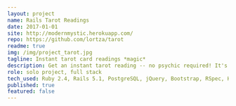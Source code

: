 ```yaml
---
layout: project
name: Rails Tarot Readings
date: 2017-01-01
site: http://modernmystic.herokuapp.com/
repo: https://github.com/lortza/tarot
readme: true
img: /img/project_tarot.jpg
tagline: Instant tarot card readings *magic*
description: Get an instant tarot reading -- no psychic required! It's complete with full reading explanations that are generated from the database, including both upright and inverse meanings for cards (kind of a big deal), yowza! <a href="https://modernmystic.herokuapp.com/" target="_blank">It's fun! Try it out</a>. <br><br>Single purpose objects provide the solution for marrying 2 sets of data together (<code>Card</code> and <code>ReadingPosition</code>) to generate a unique <code>Reading</code> end product that tells a story. If you have a hankering for an old school CLI, you can play with the version that started it all here at <a href='https://repl.it/@lortz/tarotreadings' target='_blank'>this repl</a>.
role: solo project, full stack
tech_used: Ruby 2.4, Rails 5.1, PostgreSQL, jQuery, Bootstrap, RSpec, Heroku, Devise, Bullet
published: true
featured: false
---
```

